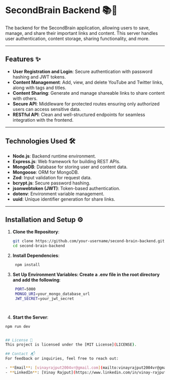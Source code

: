 # SecondBrain Backend 📚🧠

The backend for the SecondBrain application, allowing users to save, manage, and share their important links and content. This server handles user authentication, content storage, sharing functionality, and more.

---

## Features ✨

- **User Registration and Login**: Secure authentication with password hashing and JWT tokens.
- **Content Management**: Add, view, and delete YouTube and Twitter links, along with tags and titles.
- **Content Sharing**: Generate and manage shareable links to share content with others.
- **Secure API**: Middleware for protected routes ensuring only authorized users can access sensitive data.
- **RESTful API**: Clean and well-structured endpoints for seamless integration with the frontend.

---

## Technologies Used 🛠️

- **Node.js**: Backend runtime environment.
- **Express.js**: Web framework for building REST APIs.
- **MongoDB**: Database for storing user and content data.
- **Mongoose**: ORM for MongoDB.
- **Zod**: Input validation for request data.
- **bcrypt.js**: Secure password hashing.
- **jsonwebtoken (JWT)**: Token-based authentication.
- **dotenv**: Environment variable management.
- **uuid**: Unique identifier generation for share links.

---

## Installation and Setup ⚙️

1. **Clone the Repository**:
   ```bash
   git clone https://github.com/your-username/second-brain-backend.git
   cd second-brain-backend


2. **Install Dependencies**:
   ```bash
    npm install  


3. **Set Up Environment Variables: Create a .env file in the root directory and add the following**:
   ```bash
    PORT=5000
    MONGO_URI=your_mongo_database_url
    JWT_SECRET=your_jwt_secret




 4. **Start the Server**:
   ```bash
   npm run dev


## License 📜
This project is licensed under the [MIT License](LICENSE).

## Contact 📬
For feedback or inquiries, feel free to reach out:

- **Email**: [vinayrajput2004vr@gmail.com](mailto:vinayrajput2004vr@gmail.com)
- **LinkedIn**: [Vinay Rajput](https://www.linkedin.com/in/vinay-rajput-984668227/)
